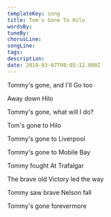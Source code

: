 ```yaml
---
templateKey: song
title: Tom's Gone To Hilo  
wordsBy:
tuneBy:
chorusLine:
songLine:
tags:
description:
date: 2019-03-07T08:05:12.000Z
---
```

Tommy\'s gone, and I'll Go too

Away down Hilo

Tommy\'s gone, what will I do?

Tom\'s gone to Hilo

Tommy\'s gone to Liverpool

Tommy\'s gone to Mobile Bay

Tommy fought At Trafalgar

The brave old Victory led the way

Tommy saw brave Nelson fall

Tommy\'s gone forevermore
